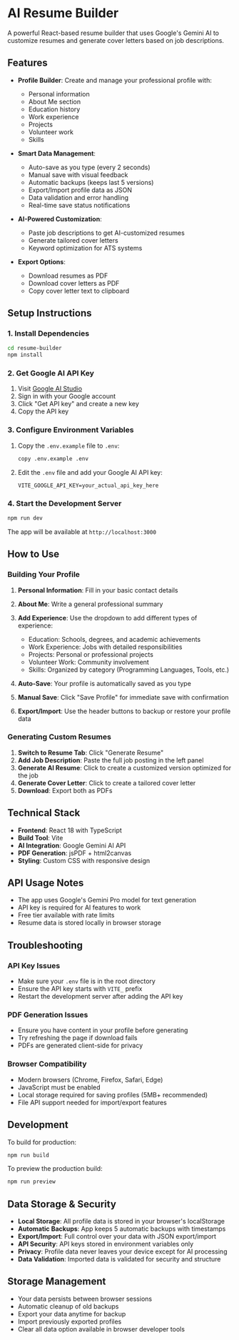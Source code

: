 # AI Resume Builder

A powerful React-based resume builder that uses Google's Gemini AI to customize resumes and generate cover letters based on job descriptions.

## Features

- **Profile Builder**: Create and manage your professional profile with:
  - Personal information
  - About Me section
  - Education history
  - Work experience
  - Projects
  - Volunteer work
  - Skills

- **Smart Data Management**:
  - Auto-save as you type (every 2 seconds)
  - Manual save with visual feedback
  - Automatic backups (keeps last 5 versions)
  - Export/Import profile data as JSON
  - Data validation and error handling
  - Real-time save status notifications

- **AI-Powered Customization**:
  - Paste job descriptions to get AI-customized resumes
  - Generate tailored cover letters
  - Keyword optimization for ATS systems

- **Export Options**:
  - Download resumes as PDF
  - Download cover letters as PDF
  - Copy cover letter text to clipboard

## Setup Instructions

### 1. Install Dependencies

```bash
cd resume-builder
npm install
```

### 2. Get Google AI API Key

1. Visit [Google AI Studio](https://aistudio.google.com/)
2. Sign in with your Google account
3. Click "Get API key" and create a new key
4. Copy the API key

### 3. Configure Environment Variables

1. Copy the `.env.example` file to `.env`:
   ```bash
   copy .env.example .env
   ```

2. Edit the `.env` file and add your Google AI API key:
   ```
   VITE_GOOGLE_API_KEY=your_actual_api_key_here
   ```

### 4. Start the Development Server

```bash
npm run dev
```

The app will be available at `http://localhost:3000`

## How to Use

### Building Your Profile

1. **Personal Information**: Fill in your basic contact details
2. **About Me**: Write a general professional summary
3. **Add Experience**: Use the dropdown to add different types of experience:
   - Education: Schools, degrees, and academic achievements
   - Work Experience: Jobs with detailed responsibilities
   - Projects: Personal or professional projects
   - Volunteer Work: Community involvement
   - Skills: Organized by category (Programming Languages, Tools, etc.)

4. **Auto-Save**: Your profile is automatically saved as you type
5. **Manual Save**: Click "Save Profile" for immediate save with confirmation
6. **Export/Import**: Use the header buttons to backup or restore your profile data

### Generating Custom Resumes

1. **Switch to Resume Tab**: Click "Generate Resume"
2. **Add Job Description**: Paste the full job posting in the left panel
3. **Generate AI Resume**: Click to create a customized version optimized for the job
4. **Generate Cover Letter**: Click to create a tailored cover letter
5. **Download**: Export both as PDFs

## Technical Stack

- **Frontend**: React 18 with TypeScript
- **Build Tool**: Vite
- **AI Integration**: Google Gemini AI API
- **PDF Generation**: jsPDF + html2canvas
- **Styling**: Custom CSS with responsive design

## API Usage Notes

- The app uses Google's Gemini Pro model for text generation
- API key is required for AI features to work
- Free tier available with rate limits
- Resume data is stored locally in browser storage

## Troubleshooting

### API Key Issues
- Make sure your `.env` file is in the root directory
- Ensure the API key starts with `VITE_` prefix
- Restart the development server after adding the API key

### PDF Generation Issues
- Ensure you have content in your profile before generating
- Try refreshing the page if download fails
- PDFs are generated client-side for privacy

### Browser Compatibility
- Modern browsers (Chrome, Firefox, Safari, Edge)
- JavaScript must be enabled
- Local storage required for saving profiles (5MB+ recommended)
- File API support needed for import/export features

## Development

To build for production:

```bash
npm run build
```

To preview the production build:

```bash
npm run preview
```

## Data Storage & Security

- **Local Storage**: All profile data is stored in your browser's localStorage
- **Automatic Backups**: App keeps 5 automatic backups with timestamps
- **Export/Import**: Full control over your data with JSON export/import
- **API Security**: API keys stored in environment variables only
- **Privacy**: Profile data never leaves your device except for AI processing
- **Data Validation**: Imported data is validated for security and structure

## Storage Management

- Your data persists between browser sessions
- Automatic cleanup of old backups
- Export your data anytime for backup
- Import previously exported profiles
- Clear all data option available in browser developer tools